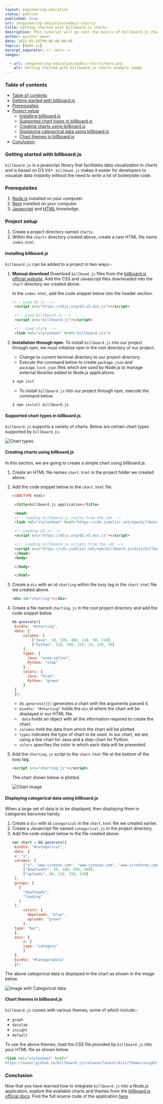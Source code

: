 ```yaml
---
layout: engineering-education
status: publish
published: true
url: /engineering-education/nodejs-charts/
title: Getting Started with billboard.js charts
description: This tutorial will go over the basics of billboard.js chart types and how to create different types of charts in billboard.js
author: quinter-awuor
date: 2021-05-28T00:00:00-09:00
topics: [Node.js]
excerpt_separator: <!--more-->
images:

  - url: /engineering-education/nodejs-charts/hero.png
    alt: Getting Started with billboard.js charts example image
---
```


### Table of contents
- [Table of contents](#table-of-contents)
- [Getting started with billboard.js](#getting-started-with-billboardjs)
- [Prerequisites](#prerequisites)
- [Project setup](#project-setup)
  - [Installing billboard.js](#installing-billboardjs)
  - [Supported chart types in billboard.js](#supported-chart-types-in-billboardjs)
  - [Creating charts using billboard.js](#creating-charts-using-billboardjs)
  - [Displaying categorical data using billboard.js](#displaying-categorical-data-using-billboardjs)
  - [Chart themes in billboard.js](#chart-themes-in-billboardjs)
- [Conclusion](#conclusion)

### Getting started with billboard.js

`billboard.js` is a javascript library that facilitates data visualization in charts and is based on D3 V4+. `billboad.js` makes it easier for developers to visualize data instantly without the need to write a lot of boilerplate code.


### Prerequisites
1. [Node.js](https://nodejs.org/en/) installed on your computer.
2. [Npm](https://www.npmjs.com/) installed on your computer.
3. [Javascript](https://www.w3schools.com/js/js_intro.asp) and [HTML](https://www.w3schools.com/html/default.asp) knowledge.

### Project setup
1. Create a project directory named `charts`.
2. Within the `charts` directory created above, create a new HTML file name `index.html`.

#### Installing billboard.js
`billboard.js` can be added to a project in two ways:-
1. **Manual download**
   Download `billboad.js` files from the [billboard.js official website](https://naver.github.io/billboard.js/). Add the CSS and Javascript files downloaded into the `chart` directory we created above.
   
   In the `index.html`, add the code snippet below into the header section.
   ```Html
   <!-- Load D3.js -->
    <script src="https://d3js.org/d3.v5.min.js"></script>

    <!-- Load billboard.js -->
    <script src="billboard.js"></script>

    <!-- Load style -->
    <link rel="stylesheet" href="billboard.css">
   ```

2. **Installation through npm.**
   To install `billboard.js` into our project through npm, we must initialize npm in the root directory of our project. 
   - Change to current terminal directory to our project directory.
   - Execute the command below to create `package.json` and `package.lock.json` files which are used by Node.js to manage external libraries added to Node.js applications.
  
    ```bash
    $ npm init
    ```
   - To install `billboard.js` into our project through npm, execute the command below.
    ``` bash
    $ npm install billboard.js
    ```

#### Supported chart types in billboard.js
`billboard.js` supports a variety of charts. Below are certain chart types supported by `billboard.js`.

![Chart types](/engineering-education/nodejs-charts/chart-types.png)

#### Creating charts using billboard.js
In this section, we are going to create a simple chart using billboard.js.
1. Create an HTML file names `chart.html` in the project folder we created above.
2. Add the code snippet below to the `chart.html` file.
   ```html
   <!DOCTYPE html>

    <title>billboard.js application</title>

    <head>
    <!-- loading billboard.js styles from the cdn -->
    <link rel="stylesheet" href="https://cdn.jsdelivr.net/npm/billboard.js/dist/billboard.min.css">

    <!--Loading D3.js -->
    <script src="https://d3js.org/d3.v5.min.js"></script>

    <!-- Loading billboard.js scripts from the cdn --> 
    <script src="https://cdn.jsdelivr.net/npm/billboard.js/dist/billboard.min.js"></script>
    </head>
    <body>

    </body>

    </html>

   ```
3. Create a `div` with an id `charting` within the `body` tag in the `chart.html` file we created above.
   ```html
   <div id="charting"></div>
   ```
4. Create a file named `charting.js` in the root project directory and add the code snippet below.
   
   ```javascript
   bb.generate({
    bindto: "#charting",
    data: {
        columns: [
            ["Java", 10, 320, 400, 210, 90, 210],
            ["Python", 310, 200, 210, 24, 220, 30]
        ],
        types: {
          Java: "area-spline",
          Python: "step"
        },
        colors: {
          Java: "blue",
          Python: "green"
        }
    }
    });
   ```
   - `bb.generate({})` generates a chart with the arguments passed it.
   - `bindto: "#charting"` holds the `div` id where the chart will be displayed in our HTML file.
   - ` data` holds an object with all the information required to create the chart.
   - `columns` hold the data from which the chart will be plotted.
   - `types` indicates the type of chart to be used. In our chart, we are using a line chart for Java and a step-chart for Python.
   - `colors` specifies the color in which each data will be presented.
5. Add the `charting.js` script to the `chart.html` file at the bottom of the `body` tag.
   ```html
   <script src="charting.js"></script>

   ```
   The chart shown below is plotted.
   
   ![Chart Image](/engineering-education/nodejs-charts/basic-chart.png)
#### Displaying categorical data using billboard.js
When a large set of data is to be displayed, then displaying them in categories becomes handy.
1. Create a `div` with id `categorical` in the `chart.html` file we created earlier.
2. Create a Javascript file named `categorical.js` in the project directory.
3. Add the code snippet below to the file created above.
   ```javascript
   var chart = bb.generate({
    bindto: "#categorical",
    data: {
    x: "x",
    columns: [
        ["x", "www.siteone.com", "www.sitetwo.com", "www.sitethree.com", "www.sitefour.com"],
        ["downloads", 50, 100, 200, 600],
        ["uploads", 80, 110, 150, 220]
    ],
    groups: [
      [
        "downloads",
        "loading"
      ]
    ],
        colors: {
          downloads: "blue",
          uploads: "green"
        },
    type: "bar",
    },
    axis: {
        x: {
        type: "category"
        }
    },
    bindto: "#categoryData"
    });
   ``` 
The above categorical data is displayed in the chart as shown in the image below.

![Image with Categorical data](/engineering-education/nodejs-charts/categorical-chart.png)

#### Chart themes in billboard.js
`billboard.js` comes with various themes, some of which include:-
- `graph`
- `datalab`
- `insight`
- `default`
  
To use the above themes, load the CSS file provided by `billboard.js` into your HTML file as shown below.
```Html
<link rel="stylesheet" href="
https://naver.github.io/billboard.js/release/latest/dist/theme/insight.css">
```
### Conclusion
Now that you have learned how to integrate `billboard.js` into a Node.js application, explore the available charts and themes from the [billboard.js official docs](https://naver.github.io/billboard.js/). Find the full source code of the application [here](https://replit.com/@qawuor/chart#chart.html).
